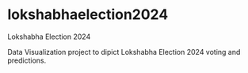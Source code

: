 # lokshabhaelection2024
Lokshabha Election 2024

Data Visualization project to dipict Lokshabha Election 2024 voting and predictions.
